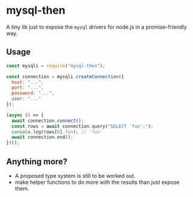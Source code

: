 # mysql-then

A tiny lib just to expose the `mysql` drivers for node.js in a promise-friendly way.

## Usage

```javascript
const mysqli = require("mysql-then");

const connection = mysqli.createConnection({
  host: "...",
  port: "...",
  password: "...",
  user: "..."
});

(async () => {
  await connection.connect();
  const rows = await connection.query("SELECT 'fun';");
  console.log(rows[0].fun); // 'fun'
  await connection.end();
})();
```

## Anything more?
- A proposed type system is still to be worked out.
- make helper functions to do more with the results than just expose them.